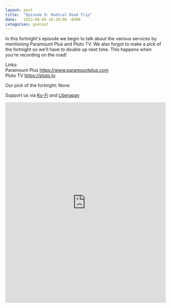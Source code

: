 ```yaml
---
layout: post
title:  "Episode 9: Radical Road Trip"
date:   2023-08-05 16:20:00 -0400
categories: podcast
---
```

In this fortnight's episode we begin to talk about the various services by mentioning Paramount Plus and Pluto TV.  We also forgot to make a pick of the fortnight so we'll have to double up next time.  This happens when you're recording on the road!

Links:  
Paramount Plus <https://www.paramountplus.com>  
Pluto TV <https://pluto.tv>

Our pick of the fortnight: None  

Support us via [Ko-Fi](https://ko-fi.com/smkellat) and [Liberapay](https://liberapay.com/smkellat)  

<iframe src="https://embed.acast.com/6410a80dec813e00110faed2?theme=light&font-family=Exo%202&font-src=https%3A%2F%2Ffonts.googleapis.com%2Fcss%3Ffamily%3DExo%2B2&feed=true" frameBorder="0" width="100%" height="630px"></iframe>
